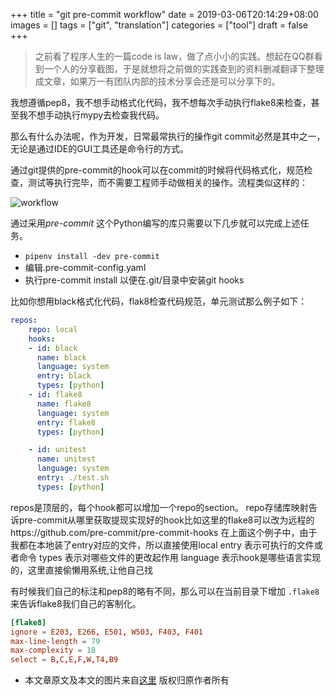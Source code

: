 +++
title =  "git pre-commit workflow"
date = 2019-03-06T20:14:29+08:00
images = []
tags = ["git", "translation"]
categories = ["tool"]
draft = false
+++

> 之前看了程序人生的一篇code is law，做了点小小的实践。想起在QQ群看到一个人的分享截图，于是就想将之前做的实践查到的资料删减翻译下整理成文章，如果万一有团队内部的技术分享会还是可以分享下的。

我想遵循pep8，我不想手动格式化代码，我不想每次手动执行flake8来检查，甚至我不想手动执行mypy去检查我代码。

那么有什么办法呢，作为开发，日常最常执行的操作git commit必然是其中之一，无论是通过IDE的GUI工具还是命令行的方式。

通过git提供的pre-commit的hook可以在commit的时候将代码格式化，规范检查，测试等执行完毕，而不需要工程师手动做相关的操作。流程类似这样的：

![workflow](https://ljvmiranda921.github.io/assets/png/tuts/precommit_pipeline.png)

通过采用*pre-commit* 这个Python编写的库只需要以下几步就可以完成上述任务。

*  `pipenv install -dev pre-commit`
* 编辑.pre-commit-config.yaml
* 执行pre-commit install 以便在.git/目录中安装git hooks

<!-- more -->
比如你想用black格式化代码，flak8检查代码规范，单元测试那么例子如下：

```yaml
repos:
    repo: local
    hooks:
    - id: black
      name: black
      language: system
      entry: black
      types: [python]
    - id: flake8
      name: flake8
      language: system
      entry: flake8
      types: [python]

    - id: unitest
      name: unitest
      language: system
      entry: ./test.sh
      types: [python]
```

repos是顶层的，每个hook都可以增加一个repo的section。
repo存储库映射告诉pre-commit从哪里获取提现实现好的hook比如这里的flake8可以改为远程的https://github.com/pre-commit/pre-commit-hooks
在上面这个例子中，由于我都在本地装了entry对应的文件，所以直接使用local
entry 表示可执行的文件或者命令
types 表示对哪些文件的更改起作用
language 表示hook是哪些语言实现的，这里直接偷懒用系统,让他自己找

有时候我们自己的标注和pep8的略有不同，那么可以在当前目录下增加 `.flake8` 来告诉flake8我们自己的客制化。

```toml
[flake8]
ignore = E203, E266, E501, W503, F403, F401
max-line-length = 79
max-complexity = 18
select = B,C,E,F,W,T4,B9
```



* 本文章原文及本文的图片来自[这里](https://ljvmiranda921.github.io/notebook/2018/06/21/precommits-using-black-and-flake8/) 版权归原作者所有


